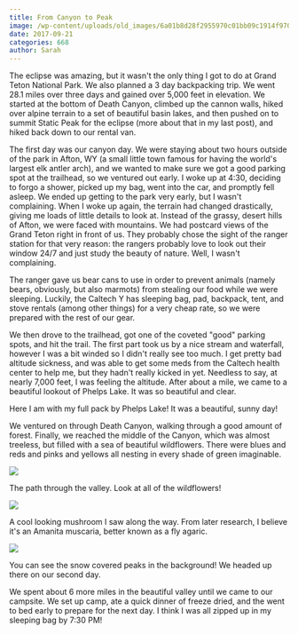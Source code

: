 ```yaml
---
title: From Canyon to Peak
image: /wp-content/uploads/old_images/6a01b8d28f2955970c01bb09c1914f970d-pi.jpg
date: 2017-09-21
categories: 668
author: Sarah
---
```



  The eclipse was amazing, but it wasn't the only thing I got to do at Grand Teton National Park. We also planned a 3 day backpacking trip. We went 28.1 miles over three days and gained over 5,000 feet in elevation. We started at the bottom of Death Canyon, climbed up the cannon walls, hiked over alpine terrain to a set of beautiful basin lakes, and then pushed on to summit Static Peak for the eclipse (more about that in my last post), and hiked back down to our rental van.

  The first day was our canyon day. We were staying about two hours outside of the park in Afton, WY (a small little town famous for having the world's largest elk antler arch), and we wanted to make sure we got a good parking spot at the trailhead, so we ventured out early. I woke up at 4:30, deciding to forgo a shower, picked up my bag, went into the car, and promptly fell asleep. We ended up getting to the park very early, but I wasn't complaining. When I woke up again, the terrain had changed drastically, giving me loads of little details to look at. Instead of the grassy, desert hills of Afton, we were faced with mountains. We had postcard views of the Grand Teton right in front of us. They probably chose the sight of the ranger station for that very reason: the rangers probably love to look out their window 24/7 and just study the beauty of nature. Well, I wasn't complaining.

  The ranger gave us bear cans to use in order to prevent animals (namely bears, obviously, but also marmots) from stealing our food while we were sleeping. Luckily, the Caltech Y has sleeping bag, pad, backpack, tent, and stove rentals (among other things) for a very cheap rate, so we were prepared with the rest of our gear.

  We then drove to the trailhead, got one of the coveted "good" parking spots, and hit the trail. The first part took us by a nice stream and waterfall, however I was a bit winded so I didn't really see too much. I get pretty bad altitude sickness, and was able to get some meds from the Caltech health center to help me, but they hadn't really kicked in yet. Needless to say, at nearly 7,000 feet, I was feeling the altitude. After about a mile, we came to a beautiful lookout of Phelps Lake. It was so beautiful and clear.

Here I am with my full pack by Phelps Lake! It was a beautiful, sunny day!

  We ventured on through Death Canyon, walking through a good amount of forest. Finally, we reached the middle of the Canyon, which was almost treeless, but filled with a sea of beautiful wildflowers. There were blues and reds and pinks and yellows all nesting in every shade of green imaginable.


![](/old_images/6a01b8d28f2955970c01b7c91e5abc970b-pi.jpg)

The path through the valley. Look at all of the wildflowers!


![](/old_images/6a01b8d28f2955970c01b7c91e5aa1970b-pi.jpg)

A cool looking mushroom I saw along the way. From later research, I believe it's an Amanita muscaria, better known as a fly agaric.


![](/old_images/6a01b8d28f2955970c01b8d2a8c2dc970c-pi.jpg)

You can see the snow covered peaks in the background! We headed up there on our second day.

  We spent about 6 more miles in the beautiful valley until we came to our campsite. We set up camp, ate a quick dinner of freeze dried, and the went to bed early to prepare for the next day. I think I was all zipped up in my sleeping bag by 7:30 PM!

